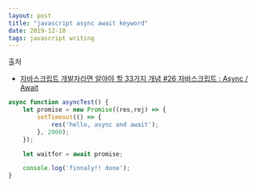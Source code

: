 ```yaml
---
layout: post
title: "javascript async await keyword"
date: 2019-12-18
tags: javascript writing
---
```


출처
- [자바스크립트 개발자라면 알아야 할 33가지 개념 #26 자바스크립트 : Async / Await](https://velog.io/@jakeseo_me/%EC%9E%90%EB%B0%94%EC%8A%A4%ED%81%AC%EB%A6%BD%ED%8A%B8-%EA%B0%9C%EB%B0%9C%EC%9E%90%EB%9D%BC%EB%A9%B4-%EC%95%8C%EC%95%84%EC%95%BC-%ED%95%A0-33%EA%B0%80%EC%A7%80-%EA%B0%9C%EB%85%90-26-%EC%9E%90%EB%B0%94%EC%8A%A4%ED%81%AC%EB%A6%BD%ED%8A%B8-Async-Await-2bjygyrlgw)


``` javascript
async function asyncTest() {
	let promise = new Promise((res,rej) => {
		setTimeout(() => {
			res('hello, async and await');
		}, 2000);
	});

	let waitfor = await promise;

	console.log('finnaly!! done');
}
```
